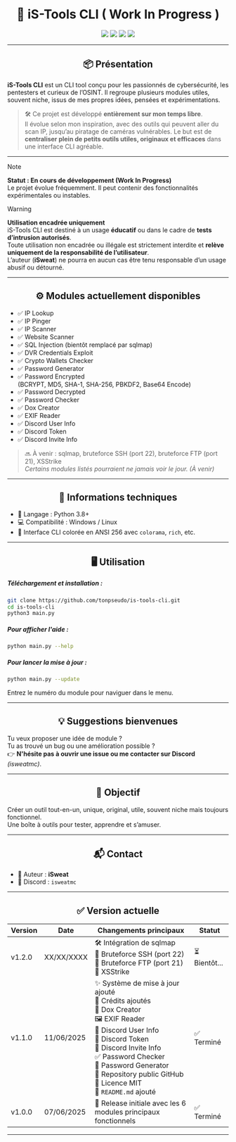 <h1 align="center">
  🚀 iS-Tools CLI ( Work In Progress )
</h1>

<p align="center">
  <img src="https://img.shields.io/badge/version-1.0.0-blue.svg" />
  <img src="https://img.shields.io/badge/status-WIP-orange.svg" />
  <img src="https://img.shields.io/badge/python-3.8%2B-blue.svg" />
  <img src="https://img.shields.io/badge/platform-Windows%20%7C%20Linux-lightgrey.svg" />
</p>

---

<h2 align="center">📦 Présentation</h2>

**iS-Tools CLI** est un CLI tool conçu pour les passionnés de cybersécurité, les pentesters et curieux de l’OSINT. Il regroupe plusieurs modules utiles, souvent niche, issus de mes propres idées, pensées et expérimentations.

> 🛠️ Ce projet est développé **entièrement sur mon temps libre**.  
> Il évolue selon mon inspiration, avec des outils qui peuvent aller du scan IP, jusqu’au piratage de caméras vulnérables.
> Le but est de **centraliser plein de petits outils utiles, originaux et efficaces** dans une interface CLI agréable.

---

>[!NOTE]
> **Statut : En cours de développement (Work In Progress)**  
> Le projet évolue fréquemment. Il peut contenir des fonctionnalités expérimentales ou instables.

>[!WARNING]
> **Utilisation encadrée uniquement**  
> iS-Tools CLI est destiné à un usage **éducatif** ou dans le cadre de **tests d’intrusion autorisés**.  
> Toute utilisation non encadrée ou illégale est strictement interdite et **relève uniquement de la responsabilité de l’utilisateur**.  
> L’auteur (**iSweat**) ne pourra en aucun cas être tenu responsable d’un usage abusif ou détourné.

---

<h2 align="center">⚙️ Modules actuellement disponibles</h2>

- ✅ IP Lookup  
- ✅ IP Pinger  
- ✅ IP Scanner  
- ✅ Website Scanner  
- ✅ SQL Injection (bientôt remplacé par sqlmap)  
- ✅ DVR Credentials Exploit  
- ✅ Crypto Wallets Checker  
- ✅ Password Generator  
- ✅ Password Encrypted  
  (BCRYPT, MD5, SHA-1, SHA-256, PBKDF2, Base64 Encode)  
- ✅ Password Decrypted  
- ✅ Password Checker  
- ✅ Dox Creator  
- ✅ EXIF Reader  
- ✅ Discord User Info  
- ✅ Discord Token  
- ✅ Discord Invite Info  

> 🔜 À venir : sqlmap, bruteforce SSH (port 22), bruteforce FTP (port 21), XSStrike  
> *Certains modules listés pourraient ne jamais voir le jour. (À venir)*


---

<h2 align="center">🧰 Informations techniques</h2>

- 📁 Langage : Python 3.8+
- 💻 Compatibilité : Windows / Linux
- 🎨 Interface CLI colorée en ANSI 256 avec `colorama`, `rich`, etc.  

---

<h2 align="center">🖥️ Utilisation</h2>

##### Téléchargement et installation :
```bash
git clone https://github.com/tonpseudo/is-tools-cli.git
cd is-tools-cli
python3 main.py
```

##### Pour afficher l'aide :
```bash
python main.py --help
```

##### Pour lancer la mise à jour :
```bash
python main.py --update
```

Entrez le numéro du module pour naviguer dans le menu.

---

<h2 align="center">💡 Suggestions bienvenues</h2>

Tu veux proposer une idée de module ?  
Tu as trouvé un bug ou une amélioration possible ?  
👉 **N'hésite pas à ouvrir une issue ou me contacter sur Discord** *(isweatmc)*.

---

<h2 align="center">🎯 Objectif</h2>

Créer un outil tout-en-un, unique, original, utile, souvent niche mais toujours fonctionnel.  
Une boîte à outils pour tester, apprendre et s’amuser.

---

<h2 align="center">📬 Contact</h2>

- 👤 Auteur : **iSweat**
- 💬 Discord : `isweatmc`

---

<h2 align="center">✅ Version actuelle</h2>

| Version | Date       | Changements principaux                                                                                                  | Statut    |
|---------|------------|------------------------------------------------------------------------------------------------------------------------|-----------|
| v1.2.0  | XX/XX/XXXX | 🛠️ Intégration de sqlmap<br>🔑 Bruteforce SSH (port 22)<br>🔑 Bruteforce FTP (port 21)<br>🔗 XSStrike                     | ⏳ Bientôt...|
| v1.1.0  | 11/06/2025 | ✨ Système de mise à jour ajouté<br>🙌 Crédits ajoutés<br>📂 Dox Creator<br>🖼️ EXIF Reader<br>👤 Discord User Info<br>🔑 Discord Token<br>🔗 Discord Invite Info<br>✅ Password Checker<br>🔐 Password Generator<br>🚀 Repository public GitHub<br>📜 Licence MIT<br>📝 `README.md` ajouté | ✅ Terminé   |
| v1.0.0  | 07/06/2025 | 🚀 Release initiale avec les 6 modules principaux fonctionnels                                                           | ✅ Terminé   |


---
